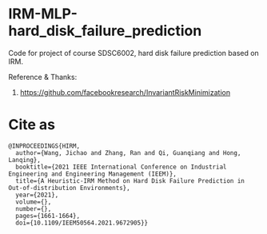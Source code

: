 # IRM-MLP-hard_disk_failure_prediction
Code for project of course SDSC6002, hard disk failure prediction based on IRM.

Reference & Thanks:
1. https://github.com/facebookresearch/InvariantRiskMinimization

# Cite as
```
@INPROCEEDINGS{HIRM,
  author={Wang, Jichao and Zhang, Ran and Qi, Guanqiang and Hong, Lanqing},
  booktitle={2021 IEEE International Conference on Industrial Engineering and Engineering Management (IEEM)}, 
  title={A Heuristic-IRM Method on Hard Disk Failure Prediction in Out-of-distribution Environments}, 
  year={2021},
  volume={},
  number={},
  pages={1661-1664},
  doi={10.1109/IEEM50564.2021.9672905}}
```
